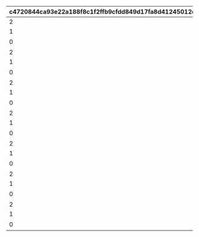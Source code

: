 |c4720844ca93e22a188f8c1f2ffb9cfdd849d17fa8d41245012dd189d074b8f8|bbaf01720ef0f1f0d69b901f873f37cbb2b3eeaddf3865a2c7cda79af95e99be|257fd4e44f24600187d20fc45f29baf43d87b705bc9f735ecf3715252f9bd1a1|a4fc6daa1e27ba2f6f7b4d11e5058904e3b89c41cd1de6e93352e780e7ee6ea6|72c611f52ee4c16cac331224127b29f81754397f28f64c7e975f32cb3a37cedc|d9bd18a97f8530ca5614d88dcd7bcfbe84b8817b4a906e415fcee36929f99fb9|83bdabb62d5c00cefad5be416170c542591065df0531f4b397190719a89ead0c|c036dd29f20c22a4f661c377164fe55d96111033d55471d2d608b0ef9f51b7a2|fec58c7246ef285957b9d8dda66cdb6b4cc50001cdc5f073d9ba252604d55658|ebb8c1e8c66f8c690eaac44c8822c1da858587ddfeb0167b82a832c1caaf9eda|
| --- | --- | --- | --- | --- | --- | --- | --- | --- | --- |
|2|8|22|53003|15||-1|10001|2|3|
|1|5|22|53003|1||14|10002|1|3|
|0|2|23|52019|0|ワカナの施し|0|10003|0|3|
|2|8|22|53003|15||-1|10004|2|4|
|1|5|22|53003|1||14|10005|1|4|
|0|2|23|52019|0|ワカナの施し|0|10006|0|4|
|2|8|22|53003|15||-1|10007|2|5|
|1|5|22|53003|1||14|10008|1|5|
|0|2|23|52019|0|ワカナの施し|0|10009|0|5|
|2|8|22|53003|15||-1|10010|2|6|
|1|5|22|53003|1||14|10011|1|6|
|0|2|23|52019|0|ワカナの施し|0|10012|0|6|
|2|8|22|53003|15||-1|10013|2|7|
|1|5|22|53003|1||14|10014|1|7|
|0|2|23|52019|0|ワカナの施し|0|10015|0|7|
|2|8|22|53003|15||-1|10016|2|8|
|1|5|22|53003|1||14|10017|1|8|
|0|2|23|52019|0|ワカナの施し|0|10018|0|8|
|2|8|22|53003|15||-1|10019|2|9|
|1|5|22|53003|1||14|10020|1|9|
|0|2|23|52019|0|ワカナの施し|0|10021|0|9|